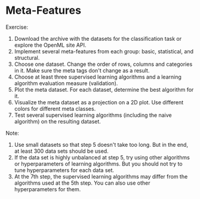 # Meta-Features

Exercise:
1. Download the archive with the datasets for the classification task or explore the OpenML site API.
2. Implement several meta-features from each group: basic, statistical, and structural.
3. Choose one dataset. Change the order of rows, columns and categories in it. Make sure the meta tags don't change as a result.
4. Choose at least three supervised learning algorithms and a learning algorithm evaluation measure (validation).
5. Plot the meta dataset. For each dataset, determine the best algorithm for it.
6. Visualize the meta dataset as a projection on a 2D plot. Use different colors for different meta classes.
7. Test several supervised learning algorithms (including the naive algorithm) on the resulting dataset.

Note:
1. Use small datasets so that step 5 doesn't take too long. But in the end, at least 300 data sets should be used.
2. If the data set is highly unbalanced at step 5, try using other algorithms or hyperparameters of learning algorithms. But you should not try to tune hyperparameters for each data set.
3. At the 7th step, the supervised learning algorithms may differ from the algorithms used at the 5th step. You can also use other hyperparameters for them.
